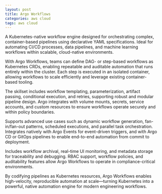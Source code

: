 ```yaml
---
layout: post
title: Argo Workflows
categories: aws cloud
tags: aws cloud
---
```


A Kubernetes-native workflow engine designed for orchestrating complex, container-based pipelines using declarative YAML specifications. Ideal for automating CI/CD processes, data pipelines, and machine learning workflows within scalable, cloud-native environments.

<!--more-->

With Argo Workflows, teams can define DAG- or step-based workflows as Kubernetes CRDs, enabling repeatable and auditable automation that runs entirely within the cluster. Each step is executed in an isolated container, allowing workflows to scale efficiently and leverage existing container-based tooling.

The skillset includes workflow templating, parameterization, artifact passing, conditional execution, and retries, supporting robust and modular pipeline design. Argo integrates with volume mounts, secrets, service accounts, and custom resources to ensure workflows operate securely and within policy boundaries.

Supports advanced use cases such as dynamic workflow generation, fan-in/fan-out patterns, scheduled executions, and parallel task orchestration. Integrates natively with Argo Events for event-driven triggers, and with Argo CD or GitOps pipelines to enable end-to-end automation from commit to deployment.

Includes workflow archival, real-time UI monitoring, and metadata storage for traceability and debugging. RBAC support, workflow policies, and auditability features allow Argo Workflows to operate in compliance-critical environments.

By codifying pipelines as Kubernetes resources, Argo Workflows enables high-velocity, reproducible automation at scale—turning Kubernetes into a powerful, native automation engine for modern engineering workflows.